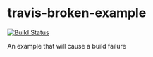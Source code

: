 # travis-broken-example

[![Build Status](https://travis-ci.org/FavioVazquez/travis-broken-example.svg?branch=master)](https://travis-ci.org/FavioVazquez/travis-broken-example)

An example that will cause a build failure
